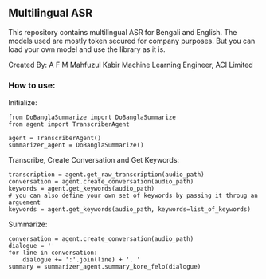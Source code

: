 ## Multilingual ASR

This repository contains multilingual ASR for Bengali and English. The models used are mostly token secured for company purposes. But you can load your own model and use the library as it is.

Created By:
A F M Mahfuzul Kabir
Machine Learning Engineer,
ACI Limited

### How to use:

Initialize:
```
from DoBanglaSummarize import DoBanglaSummarize
from agent import TranscriberAgent

agent = TranscriberAgent()
summarizer_agent = DoBanglaSummarize()
```

Transcribe, Create Conversation and Get Keywords:
```
transcription = agent.get_raw_transcription(audio_path)
conversation = agent.create_conversation(audio_path)
keywords = agent.get_keywords(audio_path)
# you can also define your own set of keywords by passing it throug an arguement
keywords = agent.get_keywords(audio_path, keywords=list_of_keywords)
```

Summarize:
```
conversation = agent.create_conversation(audio_path)
dialogue = ''
for line in conversation:
    dialogue += ':'.join(line) + '. '
summary = summarizer_agent.summary_kore_felo(dialogue)
```
